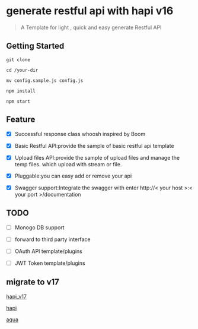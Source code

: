 # generate restful api with hapi v16

>A Template for light , quick and easy generate Restful API 

## Getting Started

```
git clone 

cd /your-dir

mv config.sample.js config.js

npm install 

npm start

```


## Feature

- [x] Successful response class whoosh inspired by Boom 

- [x] Basic Restful API:provide the sample of basic restful api template

- [x] Upload files API:provide the sample of upload files and manage the temp files. which upload with stream or file.

- [x] Pluggable:you can easy add or remove your api 

- [x] Swagger support:Integrate the swagger with enter http://< your host >:< your port >/documentation

## TODO


- [ ] Monogo DB support

- [ ] forward to third party interface

- [ ] OAuth API template/plugins

- [ ] JWT Token template/plugins

## migrate to v17

[hapi_v17]("https://futurestud.io/tutorials/hapi-v17-upgrade-guide-your-move-to-async-await")

[hapi]("https://github.com/hapijs")

[aqua]("https://github.com/jedireza/aqua")
